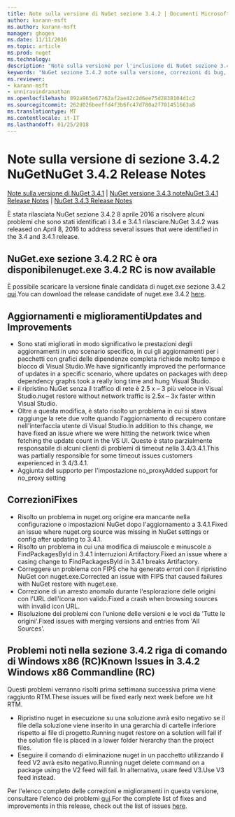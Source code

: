 ```yaml
---
title: Note sulla versione di NuGet sezione 3.4.2 | Documenti Microsoft
author: karann-msft
ms.author: karann-msft
manager: ghogen
ms.date: 11/11/2016
ms.topic: article
ms.prod: nuget
ms.technology: 
description: "Note sulla versione per l'inclusione di NuGet sezione 3.4.2 problemi noti, correzioni di bug, le funzionalità aggiunte e dcr."
keywords: "NuGet sezione 3.4.2 note sulla versione, correzioni di bug, problemi noti, aggiunta di funzionalità, eseguire"
ms.reviewer:
- karann-msft
- unniravindranathan
ms.openlocfilehash: 892a965e67762af2ae42c2d6ee75d2838104d1c2
ms.sourcegitcommit: 262d026beeffd4f3b6fc47d780a2f701451663a8
ms.translationtype: MT
ms.contentlocale: it-IT
ms.lasthandoff: 01/25/2018
---
```

# <a name="nuget-342-release-notes"></a><span data-ttu-id="5f781-104">Note sulla versione di sezione 3.4.2 NuGet</span><span class="sxs-lookup"><span data-stu-id="5f781-104">NuGet 3.4.2 Release Notes</span></span>

<span data-ttu-id="5f781-105">[Note sulla versione di NuGet 3.4.1](../release-notes/nuget-3.4.1.md) | [NuGet versione 3.4.3 note](../release-notes/nuget-3.4.3.md)</span><span class="sxs-lookup"><span data-stu-id="5f781-105">[NuGet 3.4.1 Release Notes](../release-notes/nuget-3.4.1.md) | [NuGet 3.4.3 Release Notes](../release-notes/nuget-3.4.3.md)</span></span>

<span data-ttu-id="5f781-106">È stata rilasciata NuGet sezione 3.4.2 8 aprile 2016 a risolvere alcuni problemi che sono stati identificati i 3.4 e 3.4.1 rilasciare.</span><span class="sxs-lookup"><span data-stu-id="5f781-106">NuGet 3.4.2 was released on April 8, 2016 to address several issues that were identified in the 3.4 and 3.4.1 release.</span></span>

## <a name="nugetexe-342-rc-is-now-available"></a><span data-ttu-id="5f781-107">NuGet.exe sezione 3.4.2 RC è ora disponibile</span><span class="sxs-lookup"><span data-stu-id="5f781-107">nuget.exe 3.4.2 RC is now available</span></span>

<span data-ttu-id="5f781-108">È possibile scaricare la versione finale candidata di nuget.exe sezione 3.4.2 [qui](https://dist.nuget.org/index.html).</span><span class="sxs-lookup"><span data-stu-id="5f781-108">You can download the release candidate of nuget.exe 3.4.2 [here](https://dist.nuget.org/index.html).</span></span>

## <a name="updates-and-improvements"></a><span data-ttu-id="5f781-109">Aggiornamenti e miglioramenti</span><span class="sxs-lookup"><span data-stu-id="5f781-109">Updates and Improvements</span></span>

* <span data-ttu-id="5f781-110">Sono stati migliorati in modo significativo le prestazioni degli aggiornamenti in uno scenario specifico, in cui gli aggiornamenti per i pacchetti con grafici delle dipendenze completa richiede molto tempo e blocco di Visual Studio.</span><span class="sxs-lookup"><span data-stu-id="5f781-110">We have significantly improved the performance of updates in a specific scenario, where updates on packages with deep dependency graphs took a really long time and hung Visual Studio.</span></span>
* <span data-ttu-id="5f781-111">il ripristino NuGet senza il traffico di rete è 2.5 x – 3 più veloce in Visual Studio.</span><span class="sxs-lookup"><span data-stu-id="5f781-111">nuget restore without network traffic is 2.5x – 3x faster within Visual Studio.</span></span>
* <span data-ttu-id="5f781-112">Oltre a questa modifica, è stato risolto un problema in cui si stava raggiunge la rete due volte quando l'aggiornamento di recupero contare nell'interfaccia utente di Visual Studio.</span><span class="sxs-lookup"><span data-stu-id="5f781-112">In addition to this change, we have fixed an issue where we were hitting the network twice when fetching the update count in the VS UI.</span></span> <span data-ttu-id="5f781-113">Questo è stato parzialmente responsabile di alcuni clienti di problemi di timeout nella 3.4/3.4.1.</span><span class="sxs-lookup"><span data-stu-id="5f781-113">This was partially responsible for some timeout issues customers experienced in 3.4/3.4.1.</span></span>
* <span data-ttu-id="5f781-114">Aggiunta del supporto per l'impostazione no_proxy</span><span class="sxs-lookup"><span data-stu-id="5f781-114">Added support for no_proxy setting</span></span>

## <a name="fixes"></a><span data-ttu-id="5f781-115">Correzioni</span><span class="sxs-lookup"><span data-stu-id="5f781-115">Fixes</span></span>

* <span data-ttu-id="5f781-116">Risolto un problema in nuget.org origine era mancante nella configurazione o impostazioni NuGet dopo l'aggiornamento a 3.4.1.</span><span class="sxs-lookup"><span data-stu-id="5f781-116">Fixed an issue where nuget.org source was missing in NuGet settings or config after updating to 3.4.1.</span></span>
* <span data-ttu-id="5f781-117">Risolto un problema in cui una modifica di maiuscole e minuscole a FindPackagesById in 3.4.1 interruzioni Artifactory.</span><span class="sxs-lookup"><span data-stu-id="5f781-117">Fixed an issue where a casing change to FindPackagesById in 3.4.1 breaks Artifactory.</span></span>
* <span data-ttu-id="5f781-118">Correggere un problema con FIPS che ha generato errori con il ripristino NuGet con nuget.exe.</span><span class="sxs-lookup"><span data-stu-id="5f781-118">Corrected an issue with FIPS that caused failures with NuGet restore with nuget.exe.</span></span>
* <span data-ttu-id="5f781-119">Correzione di un arresto anomalo durante l'esplorazione delle origini con l'URL dell'icona non valido.</span><span class="sxs-lookup"><span data-stu-id="5f781-119">Fixed a crash when browsing sources with invalid icon URL.</span></span>
* <span data-ttu-id="5f781-120">Risoluzione dei problemi con l'unione delle versioni e le voci da 'Tutte le origini'.</span><span class="sxs-lookup"><span data-stu-id="5f781-120">Fixed issues with merging versions and entries from 'All Sources'.</span></span>

## <a name="known-issues-in-342-windows-x86-commandline-rc"></a><span data-ttu-id="5f781-121">Problemi noti nella sezione 3.4.2 riga di comando di Windows x86 (RC)</span><span class="sxs-lookup"><span data-stu-id="5f781-121">Known Issues in 3.4.2 Windows x86 Commandline (RC)</span></span>

<span data-ttu-id="5f781-122">Questi problemi verranno risolti prima settimana successiva prima viene raggiunto RTM.</span><span class="sxs-lookup"><span data-stu-id="5f781-122">These issues will be fixed early next week before we hit RTM.</span></span>

*  <span data-ttu-id="5f781-123">Ripristino nuget in esecuzione su una soluzione avrà esito negativo se il file della soluzione viene inserito in una gerarchia di cartelle inferiore rispetto ai file di progetto.</span><span class="sxs-lookup"><span data-stu-id="5f781-123">Running nuget restore on a solution will fail if the solution file is placed in a lower folder hierarchy than the project files.</span></span>
*  <span data-ttu-id="5f781-124">Eseguire il comando di eliminazione nuget in un pacchetto utilizzando il feed V2 avrà esito negativo.</span><span class="sxs-lookup"><span data-stu-id="5f781-124">Running nuget delete command on a package using the V2 feed will fail.</span></span> <span data-ttu-id="5f781-125">In alternativa, usare feed V3.</span><span class="sxs-lookup"><span data-stu-id="5f781-125">Use V3 feed instead.</span></span>


<span data-ttu-id="5f781-126">Per l'elenco completo delle correzioni e miglioramenti in questa versione, consultare l'elenco dei problemi [qui](https://github.com/NuGet/Home/issues?utf8=%E2%9C%93&q=is%3Aissue+milestone%3A3.4.2++is%3Aclosed+).</span><span class="sxs-lookup"><span data-stu-id="5f781-126">For the complete list of fixes and improvements in this release, check out the list of issues [here](https://github.com/NuGet/Home/issues?utf8=%E2%9C%93&q=is%3Aissue+milestone%3A3.4.2++is%3Aclosed+).</span></span>